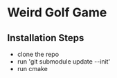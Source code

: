 # Weird Golf Game

## Installation Steps

* clone the repo
* run 'git submodule update --init'
* run cmake

